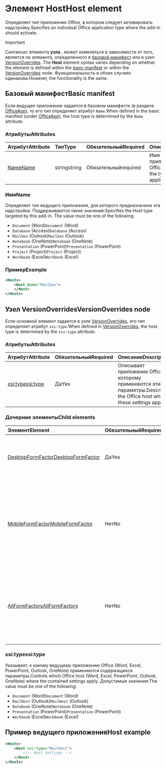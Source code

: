 # <a name="host-element"></a><span data-ttu-id="e3489-101">Элемент Host</span><span class="sxs-lookup"><span data-stu-id="e3489-101">Host element</span></span>

<span data-ttu-id="e3489-102">Определяет тип приложения Office, в котором следует активировать надстройку.</span><span class="sxs-lookup"><span data-stu-id="e3489-102">Specifies an individual Office application type where the add-in should activate.</span></span>

> [!IMPORTANT] 
> <span data-ttu-id="e3489-103">Синтаксис элемента **узла** , может изменяться в зависимости от того, является ли элемента, определенного в [базовой манифест](#basic-manifest) или в узел [VersionOverrides](#versionoverrides-node) .</span><span class="sxs-lookup"><span data-stu-id="e3489-103">The **Host** element syntax varies depending on whether the element is defined within the [basic manifest](#basic-manifest) or within the [VersionOverrides](#versionoverrides-node) node.</span></span> <span data-ttu-id="e3489-104">Функциональность в обоих случаях одинакова.</span><span class="sxs-lookup"><span data-stu-id="e3489-104">However, the functionality is the same.</span></span>  

## <a name="basic-manifest"></a><span data-ttu-id="e3489-105">Базовый манифест</span><span class="sxs-lookup"><span data-stu-id="e3489-105">Basic manifest</span></span>

<span data-ttu-id="e3489-106">Если ведущее приложение задается в базовом манифесте (в разделе [OfficeApp](officeapp.md)), то его тип определяет атрибут `Name`.</span><span class="sxs-lookup"><span data-stu-id="e3489-106">When defined in the basic manifest (under [OfficeApp](officeapp.md)), the host type is determined by the `Name` attribute.</span></span>   

### <a name="attributes"></a><span data-ttu-id="e3489-107">Атрибуты</span><span class="sxs-lookup"><span data-stu-id="e3489-107">Attributes</span></span>

| <span data-ttu-id="e3489-108">Атрибут</span><span class="sxs-lookup"><span data-stu-id="e3489-108">Attribute</span></span>     | <span data-ttu-id="e3489-109">Тип</span><span class="sxs-lookup"><span data-stu-id="e3489-109">Type</span></span>   | <span data-ttu-id="e3489-110">Обязательный</span><span class="sxs-lookup"><span data-stu-id="e3489-110">Required</span></span> | <span data-ttu-id="e3489-111">Описание</span><span class="sxs-lookup"><span data-stu-id="e3489-111">Description</span></span>                                      |
|:--------------|:-------|:---------|:-------------------------------------------------|
| [<span data-ttu-id="e3489-112">Name</span><span class="sxs-lookup"><span data-stu-id="e3489-112">Name</span></span>](#name) | <span data-ttu-id="e3489-113">string</span><span class="sxs-lookup"><span data-stu-id="e3489-113">string</span></span> | <span data-ttu-id="e3489-114">Обязательный</span><span class="sxs-lookup"><span data-stu-id="e3489-114">required</span></span> | <span data-ttu-id="e3489-115">Имя типа ведущего приложения Office.</span><span class="sxs-lookup"><span data-stu-id="e3489-115">The name of the type of Office host application.</span></span> |

### <a name="name"></a><span data-ttu-id="e3489-116">Имя</span><span class="sxs-lookup"><span data-stu-id="e3489-116">Name</span></span>
<span data-ttu-id="e3489-p102">Определяет тип ведущего приложения, для которого предназначена эта надстройка. Поддерживаются такие значения:</span><span class="sxs-lookup"><span data-stu-id="e3489-p102">Specifies the Host type targeted by this add-in. The value must be one of the following:</span></span>

- <span data-ttu-id="e3489-119">`Document` (Word)</span><span class="sxs-lookup"><span data-stu-id="e3489-119">`Document` (Word)</span></span>
- <span data-ttu-id="e3489-120">`Database` (Access)</span><span class="sxs-lookup"><span data-stu-id="e3489-120">`Database` (Access)</span></span>
- <span data-ttu-id="e3489-121">`Mailbox` (Outlook)</span><span class="sxs-lookup"><span data-stu-id="e3489-121">`Mailbox` (Outlook)</span></span>
- <span data-ttu-id="e3489-122">`Notebook` (OneNote)</span><span class="sxs-lookup"><span data-stu-id="e3489-122">`Notebook` (OneNote)</span></span>
- <span data-ttu-id="e3489-123">`Presentation` (PowerPoint)</span><span class="sxs-lookup"><span data-stu-id="e3489-123">`Presentation` (PowerPoint)</span></span>
- <span data-ttu-id="e3489-124">`Project` (Project)</span><span class="sxs-lookup"><span data-stu-id="e3489-124">`Project` (Project)</span></span>
- <span data-ttu-id="e3489-125">`Workbook` (Excel)</span><span class="sxs-lookup"><span data-stu-id="e3489-125">`Workbook` (Excel)</span></span>

### <a name="example"></a><span data-ttu-id="e3489-126">Пример</span><span class="sxs-lookup"><span data-stu-id="e3489-126">Example</span></span>
```xml
<Hosts>
    <Host Name="Mailbox">
    </Host>
</Hosts>
```

## <a name="versionoverrides-node"></a><span data-ttu-id="e3489-127">Узел VersionOverrides</span><span class="sxs-lookup"><span data-stu-id="e3489-127">VersionOverrides node</span></span>
<span data-ttu-id="e3489-128">Если основной элемент задается в узле [VersionOverrides](versionoverrides.md), его тип определяет атрибут `xsi:type`.</span><span class="sxs-lookup"><span data-stu-id="e3489-128">When defined in [VersionOverrides](versionoverrides.md), the host type is determined by the `xsi:type` attribute.</span></span> 

### <a name="attributes"></a><span data-ttu-id="e3489-129">Атрибуты</span><span class="sxs-lookup"><span data-stu-id="e3489-129">Attributes</span></span>

|  <span data-ttu-id="e3489-130">Атрибут</span><span class="sxs-lookup"><span data-stu-id="e3489-130">Attribute</span></span>  |  <span data-ttu-id="e3489-131">Обязательный</span><span class="sxs-lookup"><span data-stu-id="e3489-131">Required</span></span>  |  <span data-ttu-id="e3489-132">Описание</span><span class="sxs-lookup"><span data-stu-id="e3489-132">Description</span></span>  |
|:-----|:-----|:-----|
|  [<span data-ttu-id="e3489-133">xsi:type</span><span class="sxs-lookup"><span data-stu-id="e3489-133">xsi:type</span></span>](#xsitype)  |  <span data-ttu-id="e3489-134">Да</span><span class="sxs-lookup"><span data-stu-id="e3489-134">Yes</span></span>  | <span data-ttu-id="e3489-135">Описывает приложение Office, к которому применяются эти параметры.</span><span class="sxs-lookup"><span data-stu-id="e3489-135">Describes the Office host where these settings apply.</span></span>|

### <a name="child-elements"></a><span data-ttu-id="e3489-136">Дочерние элементы</span><span class="sxs-lookup"><span data-stu-id="e3489-136">Child elements</span></span>

|  <span data-ttu-id="e3489-137">Элемент</span><span class="sxs-lookup"><span data-stu-id="e3489-137">Element</span></span> |  <span data-ttu-id="e3489-138">Обязательный</span><span class="sxs-lookup"><span data-stu-id="e3489-138">Required</span></span>  |  <span data-ttu-id="e3489-139">Описание</span><span class="sxs-lookup"><span data-stu-id="e3489-139">Description</span></span>  |
|:-----|:-----|:-----|
|  [<span data-ttu-id="e3489-140">DesktopFormFactor</span><span class="sxs-lookup"><span data-stu-id="e3489-140">DesktopFormFactor</span></span>](desktopformfactor.md)    |  <span data-ttu-id="e3489-141">Да</span><span class="sxs-lookup"><span data-stu-id="e3489-141">Yes</span></span>   |  <span data-ttu-id="e3489-142">Определяет параметры классического форм-фактора.</span><span class="sxs-lookup"><span data-stu-id="e3489-142">Defines the settings for the desktop form factor.</span></span> |
|  [<span data-ttu-id="e3489-143">MobileFormFactor</span><span class="sxs-lookup"><span data-stu-id="e3489-143">MobileFormFactor</span></span>](mobileformfactor.md)    |  <span data-ttu-id="e3489-144">Нет</span><span class="sxs-lookup"><span data-stu-id="e3489-144">No</span></span>   |  <span data-ttu-id="e3489-p103">Определяет параметры форм-фактора мобильного устройства. **Примечание.** Этот элемент поддерживается только в Outlook для iOS.</span><span class="sxs-lookup"><span data-stu-id="e3489-p103">Defines the settings for the mobile form factor. **Note:** this element is only supported in Outlook for iOS.</span></span> |
|  [<span data-ttu-id="e3489-147">AllFormFactors</span><span class="sxs-lookup"><span data-stu-id="e3489-147">AllFormFactors</span></span>](allformfactors.md)    |  <span data-ttu-id="e3489-148">Нет</span><span class="sxs-lookup"><span data-stu-id="e3489-148">No</span></span>   |  <span data-ttu-id="e3489-149">Определяет параметры всех форм-факторов.</span><span class="sxs-lookup"><span data-stu-id="e3489-149">Defines the settings for all form factors.</span></span> <span data-ttu-id="e3489-150">Используется только пользовательскими функциями в Excel.</span><span class="sxs-lookup"><span data-stu-id="e3489-150">Only used by custom functions in Excel.</span></span> |

### <a name="xsitype"></a><span data-ttu-id="e3489-151">xsi:type</span><span class="sxs-lookup"><span data-stu-id="e3489-151">xsi:type</span></span>

<span data-ttu-id="e3489-152">Указывает, к какому ведущему приложению Office (Word, Excel, PowerPoint, Outlook, OneNote) применяются содержащиеся параметры.</span><span class="sxs-lookup"><span data-stu-id="e3489-152">Controls which Office host (Word, Excel, PowerPoint, Outlook, OneNote) where the contained settings apply.</span></span> <span data-ttu-id="e3489-153">Допустимые значения:</span><span class="sxs-lookup"><span data-stu-id="e3489-153">The value must be one of the following:</span></span>

- <span data-ttu-id="e3489-154">`Document` (Word)</span><span class="sxs-lookup"><span data-stu-id="e3489-154">`Document` (Word)</span></span>
- <span data-ttu-id="e3489-155">`MailHost` (Outlook)</span><span class="sxs-lookup"><span data-stu-id="e3489-155">`MailHost` (Outlook)</span></span>    
- <span data-ttu-id="e3489-156">`Notebook` (OneNote)</span><span class="sxs-lookup"><span data-stu-id="e3489-156">`Notebook` (OneNote)</span></span>
- <span data-ttu-id="e3489-157">`Presentation` (PowerPoint)</span><span class="sxs-lookup"><span data-stu-id="e3489-157">`Presentation` (PowerPoint)</span></span>
- <span data-ttu-id="e3489-158">`Workbook` (Excel)</span><span class="sxs-lookup"><span data-stu-id="e3489-158">`Workbook` (Excel)</span></span>

## <a name="host-example"></a><span data-ttu-id="e3489-159">Пример ведущего приложения</span><span class="sxs-lookup"><span data-stu-id="e3489-159">Host example</span></span> 
```xml
<Hosts>
    <Host xsi:type="MailHost">
        <!-- Host Settings -->
    </Host>
</Hosts>
```
